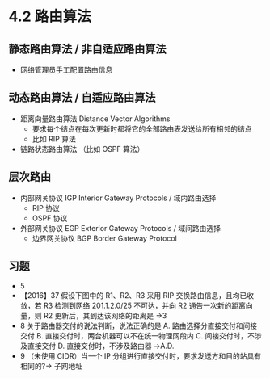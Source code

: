 # 4.2 路由算法

## 静态路由算法 / 非自适应路由算法

- 网络管理员手工配置路由信息

## 动态路由算法 / 自适应路由算法

- 距离向量路由算法 Distance Vector Algorithms
  - 要求每个结点在每次更新时都将它的全部路由表发送给所有相邻的结点
  - 比如 RIP 算法
- 链路状态路由算法 （比如 OSPF 算法）

## 层次路由

- 内部网关协议 IGP Interior Gateway Protocols / 域内路由选择
  - RIP 协议
  - OSPF 协议
- 外部网关协议 EGP Exterior Gateway Protocols / 域间路由选择
  - 边界网关协议 BGP Border Gateway Protocol

## 习题

- 5 ![]()
- 【2016】37 假设下图中的 R1、R2、R3 采用 RIP 交换路由信息，且均已收敛，若 R3 检测到网络 201.1.2.0/25 不可达，并向 R2 通告一次新的距离向量，则 R2 更新后，其到达该网络的距离是 →3
- 8 关于路由器交付的说法判断，说法正确的是
  A. 路由选择分直接交付和间接交付
  B. 直接交付时，两台机器可以不在统一物理网段内
  C. 间接交付时，不涉及直接交付
  D. 直接交付时，不涉及路由器 →A.D.
- 9 （未使用 CIDR）当一个 IP 分组进行直接交付时，要求发送方和目的站具有相同的?→ 子网地址
